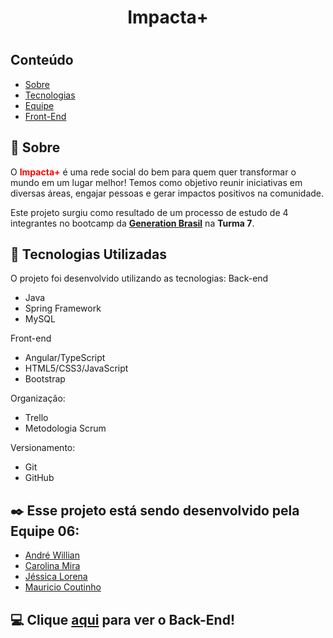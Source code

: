 <h1 align="center">Impacta+<h1>

## Conteúdo

- [Sobre](#sobre)
- [Tecnologias](#tecnologias)
- [Equipe](#equipe)
- [Front-End](#front)

<a id="sobre"></a>

## :bookmark: Sobre

O <strong style="color:red;">Impacta+</strong> é uma rede social do bem para quem quer transformar o mundo em um lugar melhor!
Temos como objetivo reunir iniciativas em diversas áreas, engajar pessoas e gerar impactos positivos na comunidade. 

Este projeto surgiu como resultado de um processo de estudo de 4 integrantes no bootcamp da <a href="https://brazil.generation.org/"><strong>Generation Brasil</strong><a> na <strong>Turma 7</strong>.

<a id="tecnologias"></a>

## :rocket: Tecnologias Utilizadas

O projeto foi desenvolvido utilizando as tecnologias:
Back-end
- Java
- Spring Framework
- MySQL

Front-end
- Angular/TypeScript
- HTML5/CSS3/JavaScript
- Bootstrap

Organização:
- Trello
- Metodologia Scrum

Versionamento:
- Git
- GitHub

<a id="equipe"></a>

## :black_nib: Esse projeto está sendo desenvolvido pela Equipe 06:
- <a href="https://github.com/AndrehW27" target="_blank">André Willian</a>
- <a href="https://github.com/carolinamira" target="_blank">Carolina Mira</a>
- <a href="https://github.com/Jessica-Lorena" target="_blank">Jéssica Lorena</a>
- <a href="https://github.com/maumaucout" target="_blank">Mauricio Coutinho</a>

<a id="front"></a>

## :computer: Clique <a href="https://github.com/AndrehW27/ImpactaMais" target="_blank">aqui</a> para ver o Back-End!
